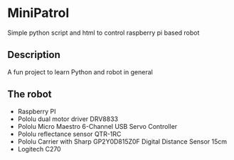 # MiniPatrol
Simple python script and html to control raspberry pi based robot

## Description
A fun project to learn Python and robot in general

## The robot

* Raspberry PI
* Pololu dual motor driver DRV8833
* Pololu Micro Maestro 6-Channel USB Servo Controller
* Pololu reflectance sensor QTR-1RC 
* Pololu Carrier with Sharp GP2Y0D815Z0F Digital Distance Sensor 15cm
* Logitech C270


